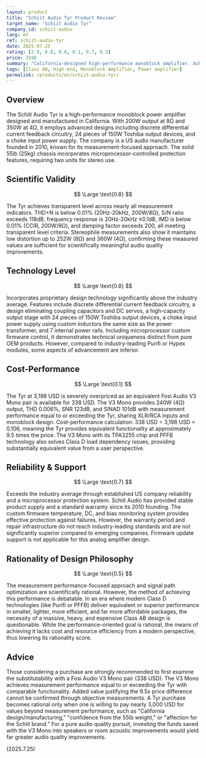 ```yaml
---
layout: product
title: "Schiit Audio Tyr Product Review"
target_name: "Schiit Audio Tyr"
company_id: schiit-audio
lang: en
ref: schiit-audio-tyr
date: 2025-07-25
rating: [2.9, 0.8, 0.8, 0.1, 0.7, 0.5]
price: 3198
summary: "California-designed high-performance monoblock amplifier. Achieves transparent-level measurement performance, but cost-performance is severely low as equivalent Fosi Audio V3 Mono is available for 338 USD."
tags: [Class AB, High-end, Monoblock Amplifier, Power amplifier]
permalink: /products/en/schiit-audio-tyr/
---
```

## Overview

The Schiit Audio Tyr is a high-performance monoblock power amplifier designed and manufactured in California. With 200W output at 8Ω and 350W at 4Ω, it employs advanced designs including discrete differential current feedback circuitry, 24 pieces of 150W Toshiba output devices, and a choke input power supply. The company is a US audio manufacturer founded in 2010, known for its measurement-focused approach. The solid 55lb (25kg) chassis incorporates microprocessor-controlled protection features, requiring two units for stereo use.

## Scientific Validity

$$ \Large \text{0.8} $$

The Tyr achieves transparent level across nearly all measurement indicators. THD+N is below 0.01% (20Hz-20kHz, 200W/8Ω), S/N ratio exceeds 118dB, frequency response is 20Hz-20kHz ±0.1dB, IMD is below 0.01% (CCIR, 200W/8Ω), and damping factor exceeds 200, all meeting transparent level criteria. Stereophile measurements also show it maintains low distortion up to 252W (8Ω) and 360W (4Ω), confirming these measured values are sufficient for scientifically meaningful audio quality improvements.

## Technology Level

$$ \Large \text{0.8} $$

Incorporates proprietary design technology significantly above the industry average. Features include discrete differential current feedback circuitry, a design eliminating coupling capacitors and DC servos, a high-capacity output stage with 24 pieces of 150W Toshiba output devices, a choke input power supply using custom inductors the same size as the power transformer, and 7 internal power rails. Including microprocessor custom firmware control, it demonstrates technical uniqueness distinct from pure OEM products. However, compared to industry-leading Purifi or Hypex modules, some aspects of advancement are inferior.

## Cost-Performance

$$ \Large \text{0.1} $$

The Tyr at 3,198 USD is severely overpriced as an equivalent Fosi Audio V3 Mono pair is available for 338 USD. The V3 Mono provides 240W (4Ω) output, THD 0.006%, SNR 123dB, and SINAD 101dB with measurement performance equal to or exceeding the Tyr, sharing XLR/RCA inputs and monoblock design. Cost-performance calculation: 338 USD ÷ 3,198 USD = 0.106, meaning the Tyr provides equivalent functionality at approximately 9.5 times the price. The V3 Mono with its TPA3255 chip and PFFB technology also solves Class D load dependency issues, providing substantially equivalent value from a user perspective.

## Reliability & Support

$$ \Large \text{0.7} $$

Exceeds the industry average through established US company reliability and a microprocessor protection system. Schiit Audio has provided stable product supply and a standard warranty since its 2010 founding. The custom firmware temperature, DC, and bias monitoring system provides effective protection against failures. However, the warranty period and repair infrastructure do not reach industry-leading standards and are not significantly superior compared to emerging companies. Firmware update support is not applicable for this analog amplifier design.

## Rationality of Design Philosophy

$$ \Large \text{0.5} $$

The measurement performance-focused approach and signal path optimization are scientifically rational. However, the method of achieving this performance is debatable. In an era where modern Class D technologies (like Purifi or PFFB) deliver equivalent or superior performance in smaller, lighter, more efficient, and far more affordable packages, the necessity of a massive, heavy, and expensive Class AB design is questionable. While the performance-oriented goal is rational, the means of achieving it lacks cost and resource efficiency from a modern perspective, thus lowering its rationality score.

## Advice

Those considering a purchase are strongly recommended to first examine the substitutability with a Fosi Audio V3 Mono pair (338 USD). The V3 Mono achieves measurement performance equal to or exceeding the Tyr with comparable functionality. Added value justifying the 9.5x price difference cannot be confirmed through objective measurements. A Tyr purchase becomes rational only when one is willing to pay nearly 3,000 USD for values beyond measurement performance, such as "California design/manufacturing," "confidence from the 55lb weight," or "affection for the Schiit brand." For a pure audio quality pursuit, investing the funds saved with the V3 Mono into speakers or room acoustic improvements would yield far greater audio quality improvements.

(2025.7.25)

